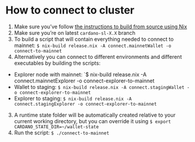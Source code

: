# How to connect to cluster

1. Make sure you’ve follow [the instructions to build from source using Nix](build-cardano-sl-and-daedalus-from-source-code.md)
2. Make sure you’re on latest `cardano-sl-X.X` branch
3. To build a script that will contain everything needed to connect to mainnet: `$ nix-build release.nix -A connect.mainnetWallet -o connect-to-mainnet`
4. Alternatively you can connect to different environments and different executables by building the scripts:
- Explorer node with mainnet: `$ nix-build release.nix -A connect.mainnetExplorer -o connect-explorer-to-mainnet
- Wallet to staging: `$ nix-build release.nix -A connect.stagingWallet -o connect-explorer-to-mainnet`
- Explorer to staging: `$ nix-build release.nix -A connect.stagingExplorer -o connect-explorer-to-mainnet`
3. A runtime state folder will be automatically created relative to your current
   working directory, but you can override it using `$ export CARDANO_STATE_DIR=~/wallet-state`
4. Run the script: `$ ./connect-to-mainnet`
